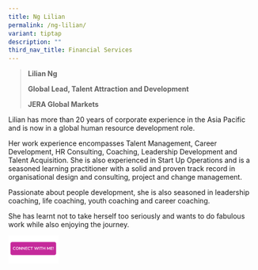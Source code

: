 ```yaml
---
title: Ng Lilian
permalink: /ng-lilian/
variant: tiptap
description: ""
third_nav_title: Financial Services
---
```

<blockquote>
<p></p>
<p></p>
<p><strong>Lilian Ng</strong>
</p>
<p><strong>Global Lead, Talent Attraction and Development </strong>
</p>
<p><strong>JERA Global Markets </strong>
</p>
</blockquote>
<p></p>
<p>Lilian has more than 20 years of corporate experience in the Asia Pacific
and is now in a global human resource development role.</p>
<p>Her work experience encompasses Talent Management, Career Development,
HR Consulting, Coaching, Leadership Development and Talent Acquisition.
She is also experienced in Start Up Operations and is a seasoned learning
practitioner with a solid and proven track record in organisational design
and consulting, project and change management.</p>
<p>Passionate about people development, she is also seasoned in leadership
coaching, life coaching, youth coaching and career coaching.</p>
<p>She has learnt not to take herself too seriously and wants to do fabulous
work while also enjoying the journey.</p>
<p></p>
<p></p><a class="isomer-image-wrapper" href="https://form.gov.sg/677f36039f07cd74ccf08517"><img style="width: 20%;" height="auto" width="100%" alt="" src="/images/CONNECT_WITH_ME.png"></a>
<p></p>